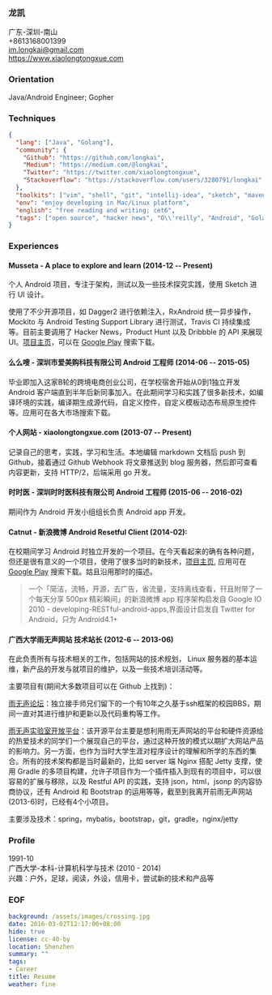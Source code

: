 ### 龙凯
广东-深圳-南山  
+8613168001399  
im.longkai@gmail.com    
https://www.xiaolongtongxue.com

### Orientation
Java/Android Engineer; Gopher

### Techniques
```json
{
  "lang": ["Java", "Golang"],
  "community": {
    "Github": "https://github.com/longkai",
    "Medium": "https://medium.com/@longkai",
    "Twitter": "https://twitter.com/xiaolongtongxue",
    "Stackoverflow": "https://stackoverflow.com/users/3280791/longkai"
  },
  "toolkits": ["vim", "shell", "git", "intellij-idea", "sketch", "maven/gradle", "..."],
  "env": "enjoy developing in Mac/Linux platform",
  "english": "free reading and writing; cet6",
  "tags": ["open source", "hacker news", "O\\'reilly", "Android", "Golang"]
}
```

### Experiences
#### Musseta - A place to explore and learn (2014-12 -- Present)
个人 Android 项目，专注于架构，测试以及一些技术探究实践，使用 Sketch 进行 UI 设计。

使用了不少开源项目，如 Dagger2 进行依赖注入，RxAndroid 统一异步操作，Mockito 与 Android Testing  Support Library 进行测试，Travis CI 持续集成等。目前主要调用了 Hacker News，Product Hunt 以及 Dribbble 的 API 来展现 UI。[项目主页][1]，可以在 [Google Play][2] 搜索下载。

#### 么么嗖 - 深圳市爱美购科技有限公司 Android 工程师 (2014-06 -- 2015-05)
毕业即加入这家B轮的跨境电商创业公司，在学校宿舍开始从0到1独立开发 Android 客户端直到半年后新同事加入。在此期间学习和实践了很多新技术，如编译环境的实践，编译期生成源代码，自定义控件，自定义模板动态布局原生控件等。应用可在各大市场搜索下载。

#### 个人网站 - xiaolongtongxue.com (2013-07 -- Present)
记录自己的思考，实践，学习和生活。本地编辑 markdown 文档后 push 到 Github，接着通过 Github Webhook 将文章推送到 blog 服务器，然后即可查看内容更新，支持 HTTP/2，后端采用 go 开发。

#### 时时医 - 深圳时时医科技有限公司 Android 工程师 (2015-06 -- 2016-02)
期间作为 Android 开发小组组长负责 Android app 开发。

#### Catnut - 新浪微博 Android Resetful Client (2014-02):
在校期间学习 Android 时独立开发的一个项目。在今天看起来的确有各种问题，但还是很有意义的一个项目，使用了很多当时的新技术，[项目主页][3], 应用可在 [Google Play][4] 搜索下载。姑且沿用那时的描述。

> 一个「简洁，流畅，开源，去广告，省流量，支持离线查看，幵且附带了一个每天分享 500px 精彩瞬间」的新浪微博 app
> 程序架构启发自 Google IO 2010 - developing-RESTful-android-apps,界面设计启发自 Twitter for Android，只为 Android4.1+

#### 广西大学雨无声网站 技术站长 (2012-6 -- 2013-06)
在此负责所有与技术相关的工作，包括网站的技术规划， Linux 服务器的基本运维，新产品的开发与就项目的维护，以及一些技术培训活动等。

主要项目有(期间大多数项目可以在 Github 上找到)：

[雨无声论坛][5]：独立接手师兄们留下的一个有10年之久基于ssh框架的校园BBS，期间一直对其进行维护和更新以及代码重构等工作。

[雨无声实验室开放平台][6]：该开源平台主要是想利用雨无声网站的平台和硬件资源给的热爱技术的同学们一个展现自己的平台，通过这种开放的模式以期扩大网站产品的影响力。另一方面，也作为当时大学生涯对程序设计的理解和所学的东西的集合。所有的技术架构都是当时最新的，比如 server 端 Nginx 搭配 Jetty 支撑，使用 Gradle 的多项目构建，允许子项目作为一个插件插入到现有的项目中，可以很容易的扩展与移除，以及 Restful API 的实践，支持 json，html，jsonp 的内容协商协议，还有 Android 和 Bootstrap 的运用等等，截至到我离开前雨无声网站(2013-6)时，已经有4个小项目。

主要涉及技术：spring，mybatis，bootstrap，git，gradle，nginx/jetty

### Profile
1991-10  
广西大学-本科-计算机科学与技术 (2010 - 2014)  
兴趣：户外，足球，阅读，外设，信用卡，尝试新的技术和产品等  

### EOF
```yaml
background: /assets/images/crossing.jpg
date: 2016-03-02T12:17:00+08:00
hide: true
license: cc-40-by
location: Shenzhen
summary: ""
tags:
- Career
title: Resume
weather: fine
```

[1]: https://github.com/longkai/Musseta
[2]: https://play.google.com/store/apps/details?id=yuejia.liu.musseta&utm_source=global_co&utm_medium=prtnr&utm_content=Mar2515&utm_campaign=PartBadge&pcampaignid=MKT-Other-global-all-co-prtnr-py-PartBadge-Mar2515-1
[3]: http://longkai.github.io/catnut/
[4]: https://play.google.com/store/apps/details?id=org.catnut&utm_source=global_co&utm_medium=prtnr&utm_content=Mar2515&utm_campaign=PartBadge&pcampaignid=MKT-Other-global-all-co-prtnr-py-PartBadge-Mar2515-1
[5]: http://bbs.newgxu.cn
[6]: http://lab.newgxu.cn
